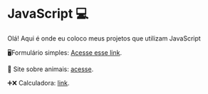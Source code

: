 # JavaScript 💻

Olá! Aqui é onde eu coloco meus projetos que utilizam JavaScript

<p>🖥️Formulário simples: <a href="https://suzanadossantos.github.io/javascript/formulario/">Acesse esse link</a>.</p>
<p>🐳 Site sobre animais: <a href="https://suzanadossantos.github.io/javascript/site-animais/">acesse</a>.<p/>
<p>➕❌ Calculadora: <a href="https://suzanadossantos.github.io/javascript/calculadora/">link</a>.<p/>
